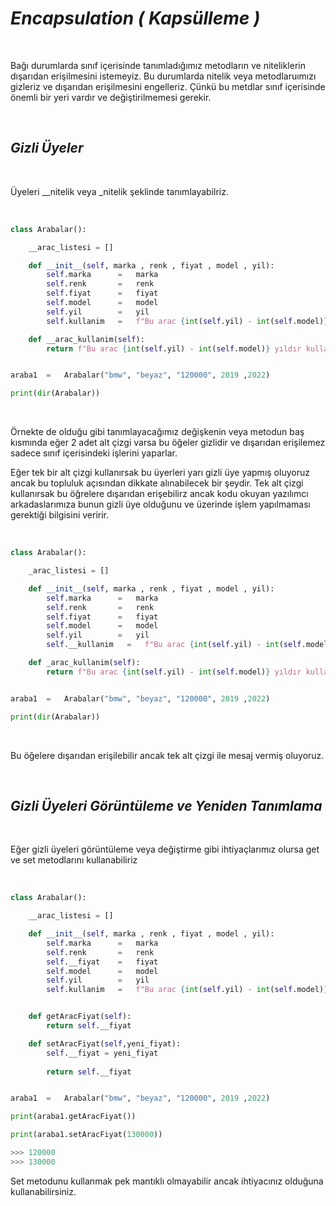 # ***Encapsulation  ( Kapsülleme )***

<br>

Bağı durumlarda sınıf içerisinde tanımladığımız metodların ve niteliklerin  dışarıdan erişilmesini istemeyiz. Bu durumlarda nitelik veya metodlaruımızı gizleriz ve dışarıdan erişilmesini engelleriz. Çünkü bu metdlar sınıf içerisinde önemli bir yeri vardır ve değiştirilmemesi gerekir.

<br>

## ***Gizli Üyeler***

<br>

Üyeleri __nitelik veya _nitelik şeklinde tanımlayabilriz.

<br>

```py
class Arabalar():

    __arac_listesi = []

    def __init__(self, marka , renk , fiyat , model , yil):
        self.marka      =   marka
        self.renk       =   renk
        self.fiyat      =   fiyat
        self.model      =   model
        self.yil        =   yil
        self.kullanim   =   f"Bu arac {int(self.yil) - int(self.model)} yıldır kullanılıyor."

    def __arac_kullanim(self):
        return f"Bu arac {int(self.yil) - int(self.model)} yıldır kullanılıyor."


araba1  =   Arabalar("bmw", "beyaz", "120000", 2019 ,2022)

print(dir(Arabalar))
```

<br>

Örnekte de olduğu gibi tanımlayacağımız değişkenin veya metodun baş kısmında eğer 2 adet alt çizgi varsa bu öğeler gizlidir ve dışarıdan erişilemez sadece sınıf içerisindeki işlerini yaparlar.

Eğer tek bir alt çizgi kullanırsak bu üyerleri yarı gizli üye yapmış oluyoruz ancak bu topluluk açısından dikkate alınabilecek bir şeydir. Tek alt çizgi kullanırsak bu öğrelere dışarıdan erişebilirz ancak kodu okuyan yazılımcı arkadaslarımıza bunun gizli üye olduğunu ve üzerinde işlem yapılmaması gerektiği bilgisini veririr.

<br>


```py
class Arabalar():

    _arac_listesi = []

    def __init__(self, marka , renk , fiyat , model , yil):
        self.marka      =   marka
        self.renk       =   renk
        self.fiyat      =   fiyat
        self.model      =   model
        self.yil        =   yil
        self.__kullanim   =   f"Bu arac {int(self.yil) - int(self.model)} yıldır kullanılıyor."

    def _arac_kullanim(self):
        return f"Bu arac {int(self.yil) - int(self.model)} yıldır kullanılıyor."


araba1  =   Arabalar("bmw", "beyaz", "120000", 2019 ,2022)

print(dir(Arabalar))
```
<br>

Bu öğelere dışarıdan erişilebilir ancak tek alt çizgi ile mesaj vermiş oluyoruz.

<br>



## ***Gizli Üyeleri Görüntüleme ve Yeniden Tanımlama*** 

<br>

Eğer gizli üyeleri görüntüleme veya değiştirme gibi ihtiyaçlarımız olursa get ve set metodlarını kullanabiliriz

<br>

```py
class Arabalar():

    __arac_listesi = []

    def __init__(self, marka , renk , fiyat , model , yil):
        self.marka      =   marka
        self.renk       =   renk
        self.__fiyat    =   fiyat
        self.model      =   model
        self.yil        =   yil
        self.kullanim   =   f"Bu arac {int(self.yil) - int(self.model)} yıldır kullanılıyor."


    def getAracFiyat(self):
        return self.__fiyat

    def setAracFiyat(self,yeni_fiyat):
        self.__fiyat = yeni_fiyat
        
        return self.__fiyat


araba1  =   Arabalar("bmw", "beyaz", "120000", 2019 ,2022)

print(araba1.getAracFiyat())

print(araba1.setAracFiyat(130000))

>>> 120000
>>> 130000
```

Set metodunu kullanmak pek mantıklı olmayabilir ancak ihtiyacınız olduğuna kullanabilirsiniz.
